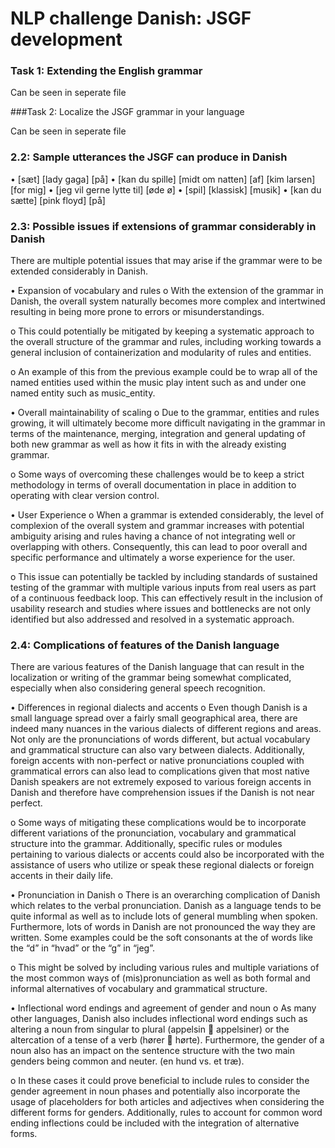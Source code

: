 # NLP challenge Danish: JSGF development


### Task 1: Extending the English grammar

Can be seen in seperate file


###Task 2: Localize the JSGF grammar in your language

Can be seen in seperate file


### 2.2: Sample utterances the JSGF can produce in Danish

• [sæt]<unk> [lady gaga]<artist> [på]<unk>
• [kan du spille]<unk> [midt om natten]<album> [af]<unk> [kim larsen]<artist> [for mig]<unk>
• [jeg vil gerne lytte til]<unk> [øde ø]<song> 
• [spil]<unk> [klassisk]<genre> [musik]<unk> 
• [kan du sætte]<unk> [pink floyd]<artist> [på]<unk>

### 2.3: Possible issues if extensions of grammar considerably in Danish

There are multiple potential issues that may arise if the grammar were to be extended considerably in Danish.

•	Expansion of vocabulary and rules
o	With the extension of the grammar in Danish, the overall system naturally becomes more complex and intertwined resulting in being more prone to errors or misunderstandings.

o	This could potentially be mitigated by keeping a systematic approach to the overall structure of the grammar and rules, including working towards a general inclusion of containerization and modularity of rules and entities. 

o	An example of this from the previous example could be to wrap all of the named entities used within the music play intent such as <artist> and <song> under one named entity such as music_entity.

•	Overall maintainability of scaling
o	Due to the grammar, entities and rules growing, it will ultimately become more difficult navigating in the grammar in terms of the maintenance, merging, integration and general updating of both new grammar as well as how it fits in with the already existing grammar.

o	Some ways of overcoming these challenges would be to keep a strict methodology in terms of overall documentation in place in addition to operating with clear version control.

•	User Experience
o	When a grammar is extended considerably, the level of complexion of the overall system and grammar increases with potential ambiguity arising and rules having a chance of not integrating well or overlapping with others. Consequently, this can lead to poor overall and specific performance and ultimately a worse experience for the user.   

o	This issue can potentially be tackled by including standards of sustained testing of the grammar with multiple various inputs from real users as part of a continuous feedback loop. This can effectively result in the inclusion of usability research and studies where issues and bottlenecks are not only identified but also addressed and resolved in a systematic approach.  


### 2.4: Complications of features of the Danish language   

There are various features of the Danish language that can result in the localization or writing of the grammar being somewhat complicated, especially when also considering general speech recognition.

•	Differences in regional dialects and accents
o	Even though Danish is a small language spread over a fairly small geographical area, there are indeed many nuances in the various dialects of different regions and areas. Not only are the pronunciations of words different, but actual vocabulary and grammatical structure can also vary between dialects. Additionally, foreign accents with non-perfect or native pronunciations coupled with grammatical errors can also lead to complications given that most native Danish speakers are not extremely exposed to various foreign accents in Danish and therefore have comprehension issues if the Danish is not near perfect.

o	Some ways of mitigating these complications would be to incorporate different variations of the pronunciation, vocabulary and grammatical structure into the grammar. Additionally, specific rules or modules pertaining to various dialects or accents could also be incorporated with the assistance of users who utilize or speak these regional dialects or foreign accents in their daily life.    

•	Pronunciation in Danish
o	There is an overarching complication of Danish which relates to the verbal pronunciation. Danish as a language tends to be quite informal as well as to include lots of general mumbling when spoken. Furthermore, lots of words in Danish are not pronounced the way they are written. Some examples could be the soft consonants at the of words like the “d” in “hvad” or the “g” in “jeg”. 

o	This might be solved by including various rules and multiple variations of the most common ways of (mis)pronunciation as well as both formal and informal alternatives of vocabulary and grammatical structure.

•	Inflectional word endings and agreement of gender and noun
o	As many other languages, Danish also includes inflectional word endings such as altering a noun from singular to plural (appelsin  appelsiner) or the altercation of a tense of a verb (hører  hørte). Furthermore, the gender of a noun also has an impact on the sentence structure with the two main genders being common and neuter. (en hund vs. et træ).

o	In these cases it could prove beneficial to include rules to consider the gender agreement in noun phases and potentially also incorporate the usage of placeholders for both articles and adjectives when considering the different forms for genders. Additionally, rules to account for common word ending inflections could be included with the integration of alternative forms.      
